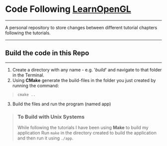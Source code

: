 # Code Following **[LearnOpenGL](https://learnopengl.com)**
---
A personal repository to store changes between different tutorial chapters following the tutorials.

---
## Build the code in this Repo
---
1. Create a directory with any name - e.g. '*build*' and navigate to that folder in the Terminal.
2. Using **CMake** generate the build-files in the folder you just created by running the command:
  > `cmake ..`
3. Build the files and run the program (named app)
> ###  To Build with Unix Systems
> While following the tutorials I have been using **Make** to build my application
> Run `make` in the directory created to build the application and then run it using `./app`.
